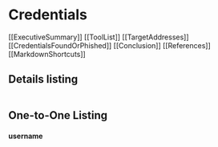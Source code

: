 # Credentials 
[[ExecutiveSummary]]
[[ToolList]]
[[TargetAddresses]]
[[CredentialsFoundOrPhished]]
[[Conclusion]]
[[References]]
[[MarkdownShortcuts]]

## Details listing
```txt


```

## One-to-One Listing
#### username 
```{toggle}

```